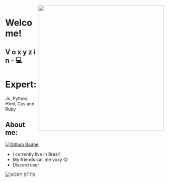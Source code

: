 

<!--
**Duconx/Duconx** is a :sparkles: _special_ :sparkles: repository because its `README.md` (this file) appears on your GitHub profile.

Here are some ideas to get you started:

- :telescope: I’m currently working on ...
- :seedling: I’m currently learning ...
- :people_with_bunny_ears_partying: I’m looking to collaborate on ...
- :thinking: I’m looking for help with ...
- :speech_balloon: Ask me about ...
- :mailbox: How to reach me: ...
- :smile: Pronouns: ...
- :zap: Fun fact: ...
-->

<img align="right" width="400" height="400" src="https://cdn.discordapp.com/attachments/819991970087960651/900837517702594590/09c8cd5a194a7cf9081528a6b70b8149.jpg">

# Welcome!

## V o x y z i n - :computer: 

# Expert:
Js, Python, Html, Css and Ruby 



## About me:
[![Github Badge](https://img.shields.io/badge/-Github-000?style=flat-square&logo=Github&logoColor=white&link=link_do_seu_perfil_no_github)](https://github.com/VoxyzinX)
- I currently live in Brazil
- My friends call me voxy 😊
- Discord user



![VOXY STTS](https://github-readme-stats.vercel.app/api?username=VoxyzinX&show_icons=true&theme=default)

